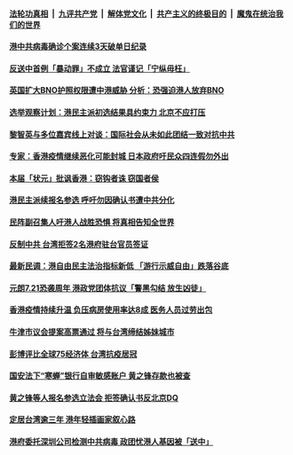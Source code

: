 

####  [法轮功真相](../../../../basic/blob/master/README.md?t=07251731) &nbsp;|&nbsp; [九评共产党](../../../../9ping.md/blob/master/README.md?t=07251731) &nbsp;|&nbsp; [解体党文化](../../../../jtdwh.md/blob/master/README.md?t=07251731)  &nbsp;|&nbsp; [共产主义的终极目的](../../../../gczydzjmd.md/blob/master/README.md?t=07251731) &nbsp;|&nbsp; [魔鬼在统治我们的世界](../../../../mgztzwmdsj.md/blob/master/README.md?t=07251731) 

#### [港中共病毒确诊个案连续3天破单日纪录](../pages/soh55/404317.md?t=07251731) 
#### [反送中首例「暴动罪」不成立 法官谨记「宁纵毋枉」](../pages/soh55/404218.md?t=07251731) 
#### [英国扩大BNO护照权限遭中港威胁 分析：恐强迫港人放弃BNO](../pages/soh55/404149.md?t=07251731) 
#### [选举观察计划：港民主派初选结果具约束力 北京不应打压](../pages/soh55/403939.md?t=07251731) 
#### [黎智英与多位嘉宾线上对谈：国际社会从未如此团结一致对抗中共](../pages/soh55/403825.md?t=07251731) 
#### [专家：香港疫情继续恶化可能封城 日本政府吁民众四连假勿外出](../pages/soh55/403795.md?t=07251731) 
#### [本届「状元」批讽香港：窃钩者诛 窃国者侯](../pages/soh55/403804.md?t=07251731) 
#### [港民主派续报名参选 呼吁勿因确认书遭中共分化](../pages/soh55/403588.md?t=07251731) 
#### [民阵副召集人吁港人战胜恐惧 将真相告知全世界](../pages/soh55/403471.md?t=07251731) 
#### [反制中共 台湾拒签2名港府驻台官员签证](../pages/soh55/403441.md?t=07251731) 
#### [最新民调：港自由民主法治指标新低 「游行示威自由」跌落谷底](../pages/soh55/403408.md?t=07251731) 
#### [元朗7.21恐袭周年 港政党团体抗议「警黑勾结 放生凶徒」](../pages/soh55/403219.md?t=07251731) 
#### [香港疫情持续升温 负压病房使用率达8成 医务人员过劳出包](../pages/soh55/403096.md?t=07251731) 
#### [牛津市议会提案高票通过 将与台湾缔结姊妹城市](../pages/soh55/403072.md?t=07251731) 
#### [彭博评比全球75经济体  台湾抗疫居冠](../pages/soh55/403015.md?t=07251731) 
#### [国安法下“寒蝉”银行自审敏感账户 黄之锋存款也被查](../pages/soh55/403048.md?t=07251731) 
#### [黄之锋等人报名参选立法会 拒签确认书反北京DQ](../pages/soh55/402817.md?t=07251731) 
#### [定居台湾逾三年 港年轻插画家叙心路](../pages/soh55/402718.md?t=07251731) 
#### [港府委托深圳公司检测中共病毒 政团忧港人基因被「送中」](../pages/soh55/402553.md?t=07251731) 
